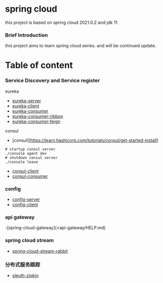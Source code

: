 # spring cloud 

this project is based on spring cloud 2021.0.2 and jdk 11

### Brief Introduction

this project aims to learn spring cloud series. and will be continued update.

# Table of content

### Service Discovery and Service register

eureka

- [eureka-server](eureka-server/HELP.md)
- [eureka-client](eureka-client/HELP.md)
- [eureka-consumer](eureka-consumer/HELP.md)
- [eureka-consumer-ribbon](eureka-consumer-ribbon/HELP.md)
- [eureka-consumer-feign](eureka-consumer-feign/HELP.md)

consul

- [consul][https://learn.hashicorp.com/tutorials/consul/get-started-install]

```shell
# startup consul server
./console agent dev
# shutdown consul server
./console leave

```

- [consul-client](consul-client/HELP.md)
- [consul-consumer](consul-consumer/HELP.md)



### config 

- [config-server](config-server/HELP.md)
- [config-client](config-client/HELP.md)


### api gateway
 -[spring-cloud-gateway](<api-gateway/HELP.md)

### spring cloud stream

 - [spring-cloud-stream-rabbit](stream-rabbit/HELP.md)


### 分布式服务跟踪
 
 - [sleuth-zipkin](eureka-consumer-feign/HELP.md)
